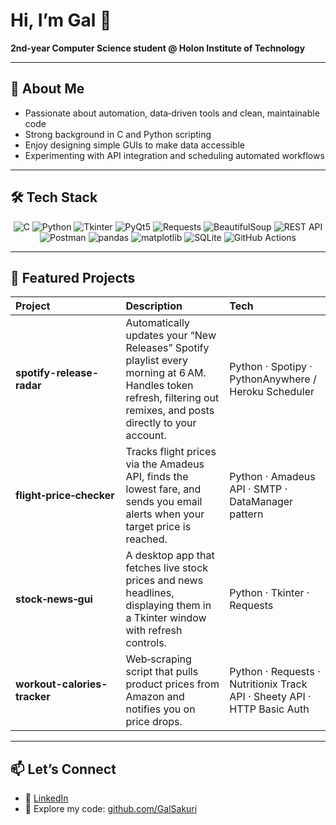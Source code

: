 # Hi, I’m Gal 👋

**2nd‑year Computer Science student @ Holon Institute of Technology**

---

## 🚀 About Me

- Passionate about automation, data‑driven tools and clean, maintainable code  
- Strong background in C and Python scripting  
- Enjoy designing simple GUIs to make data accessible
- Experimenting with API integration and scheduling automated workflows

---

## 🛠️ Tech Stack

<p align="center">
  <!-- Languages -->
  <img src="https://img.shields.io/badge/C-00599C?logo=c&logoColor=white" alt="C" />
  <img src="https://img.shields.io/badge/Python-3776AB?logo=python&logoColor=white" alt="Python" />

  <!-- GUI Frameworks -->
  <img src="https://img.shields.io/badge/Tkinter-FF6F00?logo=python&logoColor=white" alt="Tkinter" />
  <img src="https://img.shields.io/badge/PyQt5-41CD52?logo=qt&logoColor=white" alt="PyQt5" />

  <!-- HTTP & Scraping -->
  <img src="https://img.shields.io/badge/Requests-478778?logo=python&logoColor=white" alt="Requests" />
  <img src="https://img.shields.io/badge/BeautifulSoup-9F2B68?logo=python&logoColor=white" alt="BeautifulSoup" />

  <!-- API & Testing -->
  <img src="https://img.shields.io/badge/REST--API-000000?logo=rest&logoColor=white" alt="REST API" />
  <img src="https://img.shields.io/badge/Postman-FF6C37?logo=postman&logoColor=white" alt="Postman" />

  <!-- Data & Storage -->
  <img src="https://img.shields.io/badge/pandas-150458?logo=pandas&logoColor=white" alt="pandas" />
  <img src="https://img.shields.io/badge/matplotlib-11557C?logo=matplotlib&logoColor=white" alt="matplotlib" />
  <img src="https://img.shields.io/badge/SQLite-003B57?logo=sqlite&logoColor=white" alt="SQLite" />

  <!-- CI/CD -->
  <img src="https://img.shields.io/badge/GitHub%20Actions-2088FF?logo=githubactions&logoColor=white" alt="GitHub Actions" />
</p>

---

## 🔭 Featured Projects

| Project | Description | Tech |
|:---|:---|:---|
| **spotify-release-radar** | Automatically updates your “New Releases” Spotify playlist every morning at 6 AM. Handles token refresh, filtering out remixes, and posts directly to your account. | Python · Spotipy · PythonAnywhere / Heroku Scheduler |
| **flight‑price‑checker** | Tracks flight prices via the Amadeus API, finds the lowest fare, and sends you email alerts when your target price is reached. | Python · Amadeus API · SMTP · DataManager pattern |
| **stock‑news‑gui** | A desktop app that fetches live stock prices and news headlines, displaying them in a Tkinter window with refresh controls. | Python · Tkinter · Requests |
| **workout-calories-tracker** | Web‑scraping script that pulls product prices from Amazon and notifies you on price drops. | Python · Requests · Nutritionix Track API · Sheety API · HTTP Basic Auth |

---

## 📫 Let’s Connect

- 🔗 [LinkedIn](https://www.linkedin.com/in/gal-sakuri/)  
- 📂 Explore my code: [github.com/GalSakuri](https://github.com/GalSakuri)  
